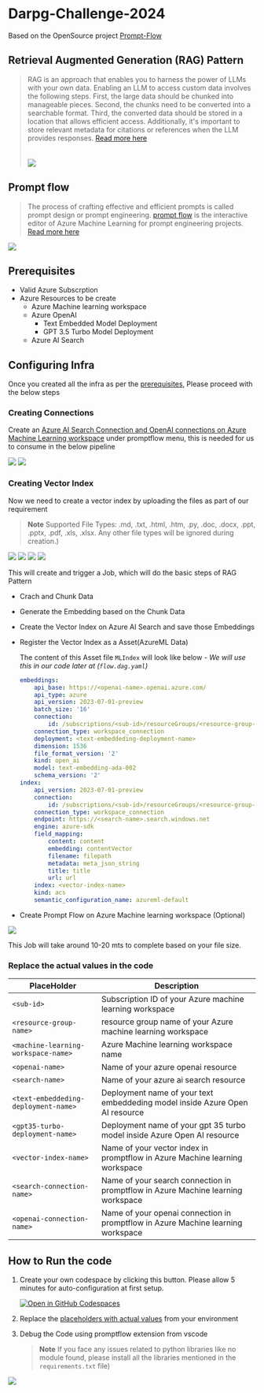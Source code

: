 # Darpg-Challenge-2024

Based on the OpenSource project [Prompt-Flow](https://github.com/microsoft/promptflow)




## Retrieval Augmented Generation (RAG) Pattern

> RAG is an approach that enables you to harness the power of LLMs with your own data. Enabling an LLM to access custom data involves the following steps. First, the large data should be chunked into manageable pieces. Second, the chunks need to be converted into a searchable format. Third, the converted data should be stored in a location that allows efficient access. Additionally, it's important to store relevant metadata for citations or references when the LLM provides responses. [Read more here](https://learn.microsoft.com/en-us/azure/machine-learning/concept-retrieval-augmented-generation) <br><br><br>
 ![](https://learn.microsoft.com/en-us/azure/machine-learning/media/concept-retrieval-augmented-generation/retrieval-augmented-generation-walkthrough.png)


## Prompt flow

> The process of crafting effective and efficient prompts is called prompt design or prompt engineering. [prompt flow](https://techcommunity.microsoft.com/t5/ai-machine-learning-blog/harness-the-power-of-large-language-models-with-azure-machine/ba-p/3828459) is the interactive editor of Azure Machine Learning for prompt engineering projects. [Read more here](https://learn.microsoft.com/en-us/azure/machine-learning/how-to-use-retrieval-augmented-generation?view=azureml-api-2)

![](./docs/prompt-flow-sample.png)

## Prerequisites

- Valid Azure Subscrption
- Azure Resources to be create
   - Azure Machine learning workspace
   - Azure OpenAI 
        - Text Embedded Model Deployment
        - GPT 3.5 Turbo Model Deployment
   - Azure AI Search


## Configuring Infra

Once you created all the infra as per the [prerequisites](#prerequisites), Please proceed with the below steps

### Creating Connections

Create an [Azure AI Search Connection and OpenAI connections on Azure Machine Learning workspace](https://learn.microsoft.com/en-us/azure/machine-learning/prompt-flow/concept-connections?view=azureml-api-2) under promptflow menu, this is needed for us to consume in the below pipeline

![](./docs/cognitive-search-connection.png) ![](./docs/azure-openai-connection.png)


### Creating Vector Index

Now we need to create a vector index by uploading the files as part of our requirement 

> **Note** Supported File Types: .md, .txt, .html, .htm, .py, .doc, .docx, .ppt, .pptx, .pdf, .xls, .xlsx. Any other file types will be ignored during creation.)

![](./docs/vector-index-1.png) 
![](./docs/vector-index-2.png) 
![](./docs/vector-index-3.png) 
![](./docs/vector-index-4.png)


This will create and trigger a Job, which will do the basic steps of RAG Pattern 
- Crach and Chunk Data
- Generate the Embedding based on the Chunk Data
- Create the Vector Index on Azure AI Search and save those Embeddings
- Register the Vector Index as a Asset(AzureML Data)

    The content of this Asset file `MLIndex` will look like below - *We will use this in our code later at (`flow.dag.yaml`)*

    ```yaml
    embeddings:
        api_base: https://<openai-name>.openai.azure.com/
        api_type: azure
        api_version: 2023-07-01-preview
        batch_size: '16'
        connection:
            id: /subscriptions/<sub-id>/resourceGroups/<resource-group-name>/providers/Microsoft.MachineLearningServices/workspaces/<machine-learning-workspace-name>/connections/<openai-connection-name>
        connection_type: workspace_connection
        deployment: <text-embeddeding-deployment-name>
        dimension: 1536
        file_format_version: '2'
        kind: open_ai
        model: text-embedding-ada-002
        schema_version: '2'
    index:
        api_version: 2023-07-01-preview
        connection:
            id: /subscriptions/<sub-id>/resourceGroups/<resource-group-name>/providers/Microsoft.MachineLearningServices/workspaces/<machine-learning-workspace-name>/connections/<search-connection-name>
        connection_type: workspace_connection
        endpoint: https://<search-name>.search.windows.net
        engine: azure-sdk
        field_mapping:
            content: content
            embedding: contentVector
            filename: filepath
            metadata: meta_json_string
            title: title
            url: url
        index: <vector-index-name>
        kind: acs
        semantic_configuration_name: azureml-default
    ```
- Create Prompt Flow on Azure Machine learning workspace (Optional)

![](./docs/vector-index-job.png) 


This Job will take around 10-20 mts to complete based on your file size.

### Replace the actual values in the code


| PlaceHolder | Description |
|--------|--------|
| `<sub-id>` | Subscription ID of your Azure machine learning workspace |
| `<resource-group-name>` | resource group name of your Azure machine learning workspace |
| `<machine-learning-workspace-name>` | Azure Machine learning workspace name |
| `<openai-name>` | Name of your azure openai resource  |
| `<search-name>` | Name of your azure ai search resource |
| `<text-embeddeding-deployment-name>` | Deployment name of your text embeddeding model inside Azure Open AI resource |
| `<gpt35-turbo-deployment-name>` | Deployment name of your gpt 35 turbo model inside Azure Open AI resource  | 
| `<vector-index-name>` | Name of your vector index in promptflow in Azure Machine learning workspace |
| `<search-connection-name>` | Name of your search connection in promptflow in Azure Machine learning workspace  |
| `<openai-connection-name>` | Name of your openai connection in promptflow in Azure Machine learning workspace 


## How to Run the code

1. Create your own codespace by clicking this button. Please allow 5 minutes for auto-configuration at first setup. 

   [![Open in GitHub Codespaces](https://github.com/codespaces/badge.svg)](https://github.com/codespaces/new?hide_repo_select=true&ref=main&repo=749281611&devcontainer_path=.devcontainer%2Fdevcontainer.json&location=WestEurope)

1. Replace the [placeholders with actual values](#replace-the-actual-values-in-the-code) from your environment

1. Debug the Code using promptflow extension from vscode

   > **Note** If you face any issues related to python libraries like no module found, please install all the libraries mentioned in the `requirements.txt` file)
   

![](./docs/prompt-flow-debug.png) 
